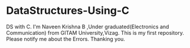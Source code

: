 # DataStructures-Using-C
DS with C.
I'm Naveen Krishna B ,Under graduated(Electronics and Communication) from GITAM University,Vizag.
This is my first repository.
Please notify me about the Errors.
Thanking you.
